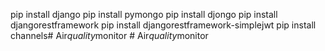 pip install django
pip install pymongo
pip install djongo
pip install djangorestframework
pip install djangorestframework-simplejwt
pip install channels#   A i r _ q u a l i t y _ m o n i t o r  
 #   A i r _ q u a l i t y _ m o n i t o r  
 